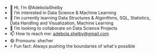 - 👋 Hi, I’m @AdebolaShelby
- 👀 I’m interested in Data Science & Machine Learning
- 🌱 I’m currently learning Data Structures & Algorithms, SQL, Statistics, Data Handling and Visualization, Machine Learning
- 💞️ I’m looking to collaborate on Data Science Projects
- 📫 How to reach me: adebola.shelby@gmail.com
- 😄 Pronouns: she/her
- ⚡ Fun fact: Always pushing the boundaries of what's possible

<!---
AdebolaShelby/AdebolaShelby is a ✨ special ✨ repository because its `README.md` (this file) appears on your GitHub profile.
You can click the Preview link to take a look at your changes.
--->
